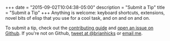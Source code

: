 +++
date = "2015-09-02T10:04:38-05:00"
description = "Submit a Tip"
title = "Submit a Tip"
+++
Anything is welcome: keyboard shortcuts, extensions, novel bits of elisp that
you use for a cool task, and on and on and on.

To submit a tip, check out the
[contributing guide](https://github.com/BrianHicks/spacemacs-rocks/blob/master/CONTRIBUTING.md)
and
[open an issue on Github](https://github.com/BrianHicks/spacemacs-rocks/issues/new).
If you're not on Github, [tweet at @brianhicks](https://twitter.com/brianhicks)
or [email me](mailto://brian@brianthicks.com).
